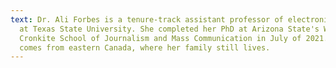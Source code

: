 ```yaml
---
text: Dr. Ali Forbes is a tenure-track assistant professor of electronic media
  at Texas State University. She completed her PhD at Arizona State's Walter
  Cronkite School of Journalism and Mass Communication in July of 2021. Forbes
  comes from eastern Canada, where her family still lives.
---
```

